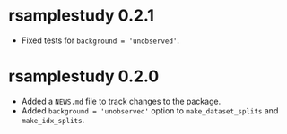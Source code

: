 # rsamplestudy 0.2.1

* Fixed tests for `background = 'unobserved'`.

# rsamplestudy 0.2.0

* Added a `NEWS.md` file to track changes to the package.
* Added `background = 'unobserved'` option to `make_dataset_splits` and `make_idx_splits`.
